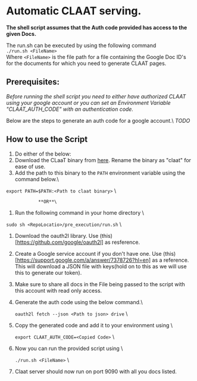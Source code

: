 # Automatic CLAAT serving.

**The shell script assumes that the Auth code provided has access to the given Docs.**

The run.sh can be executed by using the following command\
	`./run.sh <FileName>` \
Where `<FileName>` is the file path for a file containing the Google Doc ID's for the documents for which you need to generate CLAAT pages.

## Prerequisites:
*Before running the shell script you need to either have authorized CLAAT using your google account or you can set an Environment Variable "CLAAT_AUTH_CODE" with an authentication code.*

Below are the steps to generate an auth code for a google account.\	
*TODO*


## How to use the Script
1. Do either of the below: 
  1. Download the CLaaT binary from [here](https://github.com/googlecodelabs/tools/releases/tag/v1.0.4). Rename the binary as "claat" for ease of use.
  1. Add the path to this binary to the `PATH` environment variable using the command below.\

   `export PATH=$PATH:<Path to claat binary>` \

				**OR**\

  1. Run the following command in your home directory \

   `sudo sh <RepoLocatio>/pre_execution/run.sh` \

1. Download the oauth2l library. Use (this)[https://github.com/google/oauth2l] as resference.
1. Create a Google service account if you don't have one. Use (this)[https://support.google.com/a/answer/7378726?hl=en] as a reference. This will download a JSON file with keys(hold on to this as we will use this to generate our token).
1. Make sure to share all docs in the File being passed to the script with this account with read only access.
1. Generate the auth code using the below command.\

	`oauth2l fetch --json <Path to json> drive` \

1. Copy the generated code and add it to your environment using \

	`export CLAAT_AUTH_CODE=<Copied Code>` \

1. Now you can run the provided script using \

	`./run.sh <FileName>` \

1. Claat server should now run on port 9090 with all you docs listed.


	

